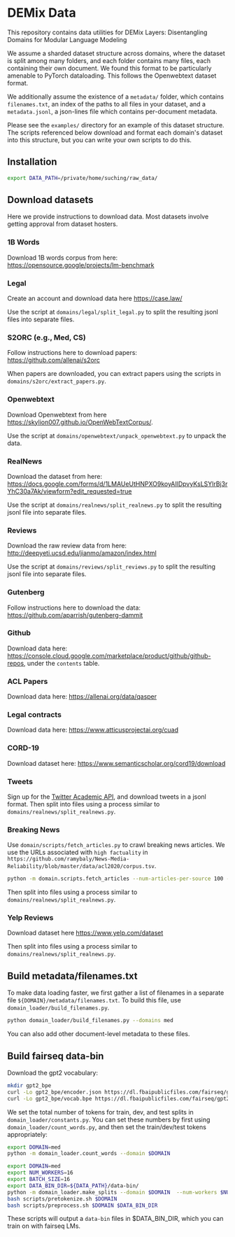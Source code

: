 # DEMix Data

This repository contains data utilities for DEMix Layers: Disentangling Domains for Modular Language Modeling

We assume a sharded dataset structure across domains, where the dataset is split among many folders, and each folder contains many files, each containing their own document. We found this format to be particularly amenable to PyTorch dataloading. This follows the Openwebtext dataset format.

We additionally assume the existence of a `metadata/` folder, which contains `filenames.txt`, an index of the paths to all files in your dataset, and a `metadata.jsonl`, a json-lines file which contains per-document metadata.

Please see the `examples/` directory for an example of this dataset structure. The scripts referenced below download and format each domain's dataset into this structure, but you can write your own scripts to do this.

## Installation

```bash
export DATA_PATH=/private/home/suching/raw_data/
```

## Download datasets

Here we provide instructions to download data. Most datasets involve getting approval from dataset hosters.

### 1B Words

Download 1B words corpus from here: https://opensource.google/projects/lm-benchmark

### Legal

Create an account and download data here https://case.law/

Use the script at `domains/legal/split_legal.py` to split the resulting jsonl files into separate files.

### S2ORC (e.g., Med, CS)

Follow instructions here to download papers: https://github.com/allenai/s2orc

When papers are downloaded, you can extract papers using the scripts in `domains/s2orc/extract_papers.py`.

### Openwebtext

Download Openwebtext from here https://skylion007.github.io/OpenWebTextCorpus/.

Use the script at `domains/openwebtext/unpack_openwebtext.py` to unpack the data.

### RealNews

Download the dataset from here: https://docs.google.com/forms/d/1LMAUeUtHNPXO9koyAIlDpvyKsLSYlrBj3rYhC30a7Ak/viewform?edit_requested=true

Use the script at `domains/realnews/split_realnews.py` to split the resulting jsonl file into separate files.

### Reviews

Download the raw review data from here: http://deepyeti.ucsd.edu/jianmo/amazon/index.html

Use the script at `domains/reviews/split_reviews.py` to split the resulting jsonl file into separate files.

### Gutenberg

Follow instructions here to download the data: https://github.com/aparrish/gutenberg-dammit

### Github

Download data here: https://console.cloud.google.com/marketplace/product/github/github-repos, under the `contents` table.

### ACL Papers

Download data here: https://allenai.org/data/qasper

### Legal contracts

Download data here: https://www.atticusprojectai.org/cuad

### CORD-19

Download dataset here: https://www.semanticscholar.org/cord19/download

### Tweets

Sign up for the [Twitter Academic API](https://developer.twitter.com/en/products/twitter-api/academic-research), and download tweets in a jsonl format. Then split into files using a process similar to `domains/realnews/split_realnews.py`.

### Breaking News

Use `domain/scripts/fetch_articles.py` to crawl breaking news articles. We use the URLs associated with `high factuality` in `https://github.com/ramybaly/News-Media-Reliability/blob/master/data/acl2020/corpus.tsv`.

```bash
python -m domain.scripts.fetch_articles --num-articles-per-source 100 --path-to-output news.jsonl
```

Then split into files using a process similar to `domains/realnews/split_realnews.py`.


### Yelp Reviews

Download dataset here https://www.yelp.com/dataset

Then split into files using a process similar to `domains/realnews/split_realnews.py`.

## Build metadata/filenames.txt

To make data loading faster, we first gather a list of filenames in a separate file `${DOMAIN}/metadata/filenames.txt`. To build this file, use `domain_loader/build_filenames.py`.

```bash
python domain_loader/build_filenames.py --domains med
```

You can also add other document-level metadata to these files.

## Build fairseq data-bin

Download the gpt2 vocabulary:

```bash
mkdir gpt2_bpe
curl -Lo gpt2_bpe/encoder.json https://dl.fbaipublicfiles.com/fairseq/gpt2_bpe/encoder.json
curl -Lo gpt2_bpe/vocab.bpe https://dl.fbaipublicfiles.com/fairseq/gpt2_bpe/vocab.bpe
```

We set the total number of tokens for train, dev, and test splits in `domain_loader/constants.py`. You can set these numbers by first using `domain_loader/count_words.py`, and then set the train/dev/test tokens appropriately:

```bash
export DOMAIN=med
python -m domain_loader.count_words --domain $DOMAIN
```


```bash
export DOMAIN=med
export NUM_WORKERS=16
export BATCH_SIZE=16
export DATA_BIN_DIR=${DATA_PATH}/data-bin/
python -m domain_loader.make_splits --domain $DOMAIN  --num-workers $NUM_WORKERS --batch-size $BATCH_SIZE --output-dir ${DATA_PATH}/${DOMAIN}/splits/
bash scripts/pretokenize.sh $DOMAIN
bash scripts/preprocess.sh $DOMAIN $DATA_BIN_DIR
```

These scripts will output a `data-bin` files in $DATA_BIN_DIR, which you can train on with fairseq LMs.
